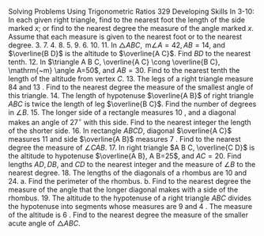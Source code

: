 Solving Problems Using Trigonometric Ratios
329
Developing Skills
In 3-10: In each given right triangle, find to the nearest foot the length of the side marked $x$; or find to the nearest degree the measure of the angle marked $x$. Assume that each measure is given to the nearest foot or to the nearest degree.
3.
7.
4.
8.
5.
9.
6.
10.
11. In $\triangle A B C, \mathrm{~m} \angle A=42, A B=14$, and $\overline{B D}$ is the altitude to $\overline{A C}$. Find $B D$ to the nearest tenth.
12. In $\triangle A B C, \overline{A C} \cong \overline{B C}, \mathrm{~m} \angle A=50$, and $A B=30$. Find to the nearest tenth the length of the altitude from vertex $C$.
13. The legs of a right triangle measure 84 and 13 . Find to the nearest degree the measure of the smallest angle of this triangle.
14. The length of hypotenuse $\overline{A B}$ of right triangle $A B C$ is twice the length of leg $\overline{B C}$. Find the number of degrees in $\angle B$.
15. The longer side of a rectangle measures 10 , and a diagonal makes an angle of $27^{\circ}$ with this side. Find to the nearest integer the length of the shorter side.
16. In rectangle $A B C D$, diagonal $\overline{A C}$ measures 11 and side $\overline{A B}$ measures 7 . Find to the nearest degree the measure of $\angle C A B$.
17. In right triangle $A B C, \overline{C D}$ is the altitude to hypotenuse $\overline{A B}, A B=25$, and $A C=20$. Find lengths $A D, D B$, and $C D$ to the nearest integer and the measure of $\angle B$ to the nearest degree.
18. The lengths of the diagonals of a rhombus are 10 and 24.
a. Find the perimeter of the rhombus.
b. Find to the nearest degree the measure of the angle that the longer diagonal makes with a side of the rhombus.
19. The altitude to the hypotenuse of a right triangle $A B C$ divides the hypotenuse into segments whose measures are 9 and 4 . The measure of the altitude is 6 . Find to the nearest degree the measure of the smaller acute angle of $\triangle A B C$.